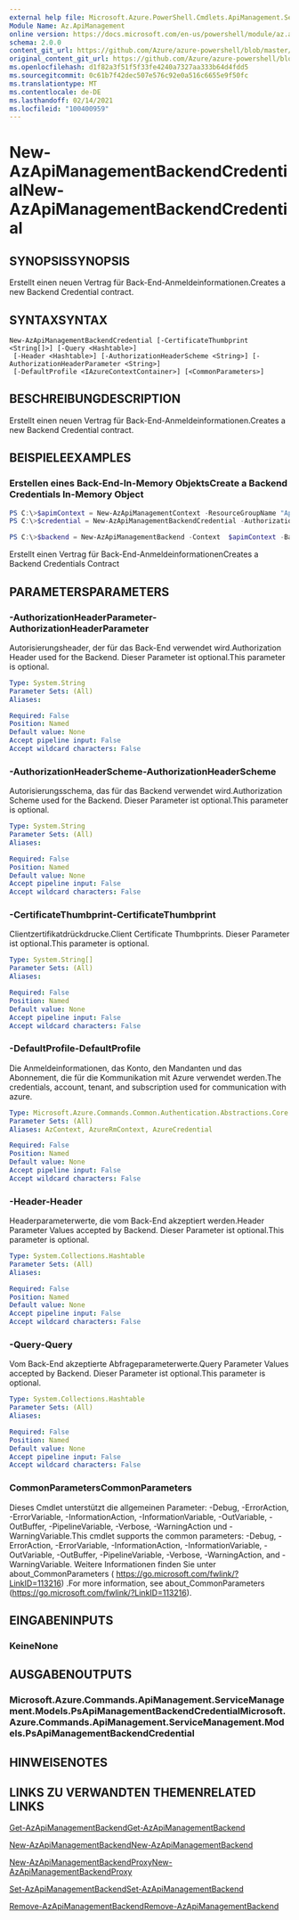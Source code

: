 ```yaml
---
external help file: Microsoft.Azure.PowerShell.Cmdlets.ApiManagement.ServiceManagement.dll-Help.xml
Module Name: Az.ApiManagement
online version: https://docs.microsoft.com/en-us/powershell/module/az.apimanagement/new-azapimanagementbackendcredential
schema: 2.0.0
content_git_url: https://github.com/Azure/azure-powershell/blob/master/src/ApiManagement/ApiManagement/help/New-AzApiManagementBackendCredential.md
original_content_git_url: https://github.com/Azure/azure-powershell/blob/master/src/ApiManagement/ApiManagement/help/New-AzApiManagementBackendCredential.md
ms.openlocfilehash: d1f82a3f51f5f33fe4240a7327aa333b64d4fdd5
ms.sourcegitcommit: 0c61b7f42dec507e576c92e0a516c6655e9f50fc
ms.translationtype: MT
ms.contentlocale: de-DE
ms.lasthandoff: 02/14/2021
ms.locfileid: "100400959"
---
```

# <span data-ttu-id="d8e56-101">New-AzApiManagementBackendCredential</span><span class="sxs-lookup"><span data-stu-id="d8e56-101">New-AzApiManagementBackendCredential</span></span>

## <span data-ttu-id="d8e56-102">SYNOPSIS</span><span class="sxs-lookup"><span data-stu-id="d8e56-102">SYNOPSIS</span></span>
<span data-ttu-id="d8e56-103">Erstellt einen neuen Vertrag für Back-End-Anmeldeinformationen.</span><span class="sxs-lookup"><span data-stu-id="d8e56-103">Creates a new Backend Credential contract.</span></span>

## <span data-ttu-id="d8e56-104">SYNTAX</span><span class="sxs-lookup"><span data-stu-id="d8e56-104">SYNTAX</span></span>

```
New-AzApiManagementBackendCredential [-CertificateThumbprint <String[]>] [-Query <Hashtable>]
 [-Header <Hashtable>] [-AuthorizationHeaderScheme <String>] [-AuthorizationHeaderParameter <String>]
 [-DefaultProfile <IAzureContextContainer>] [<CommonParameters>]
```

## <span data-ttu-id="d8e56-105">BESCHREIBUNG</span><span class="sxs-lookup"><span data-stu-id="d8e56-105">DESCRIPTION</span></span>
<span data-ttu-id="d8e56-106">Erstellt einen neuen Vertrag für Back-End-Anmeldeinformationen.</span><span class="sxs-lookup"><span data-stu-id="d8e56-106">Creates a new Backend Credential contract.</span></span>

## <span data-ttu-id="d8e56-107">BEISPIELE</span><span class="sxs-lookup"><span data-stu-id="d8e56-107">EXAMPLES</span></span>

### <span data-ttu-id="d8e56-108">Erstellen eines Back-End-In-Memory Objekts</span><span class="sxs-lookup"><span data-stu-id="d8e56-108">Create a Backend Credentials In-Memory Object</span></span>
```powershell
PS C:\>$apimContext = New-AzApiManagementContext -ResourceGroupName "Api-Default-WestUS" -ServiceName "contoso"
PS C:\>$credential = New-AzApiManagementBackendCredential -AuthorizationHeaderScheme basic -AuthorizationHeaderParameter opensesame -Query @{"sv" = @('xx', 'bb'); "sr" = @('cc')} -Header @{"x-my-1" = @('val1', 'val2')}

PS C:\>$backend = New-AzApiManagementBackend -Context  $apimContext -BackendId 123 -Url 'https://contoso.com/awesomeapi' -Protocol http -Title "first backend" -SkipCertificateChainValidation $true -Credential $credential -Description "my backend"
```

<span data-ttu-id="d8e56-109">Erstellt einen Vertrag für Back-End-Anmeldeinformationen</span><span class="sxs-lookup"><span data-stu-id="d8e56-109">Creates a Backend Credentials Contract</span></span>

## <span data-ttu-id="d8e56-110">PARAMETERS</span><span class="sxs-lookup"><span data-stu-id="d8e56-110">PARAMETERS</span></span>

### <span data-ttu-id="d8e56-111">-AuthorizationHeaderParameter</span><span class="sxs-lookup"><span data-stu-id="d8e56-111">-AuthorizationHeaderParameter</span></span>
<span data-ttu-id="d8e56-112">Autorisierungsheader, der für das Back-End verwendet wird.</span><span class="sxs-lookup"><span data-stu-id="d8e56-112">Authorization Header used for the Backend.</span></span>
<span data-ttu-id="d8e56-113">Dieser Parameter ist optional.</span><span class="sxs-lookup"><span data-stu-id="d8e56-113">This parameter is optional.</span></span>

```yaml
Type: System.String
Parameter Sets: (All)
Aliases:

Required: False
Position: Named
Default value: None
Accept pipeline input: False
Accept wildcard characters: False
```

### <span data-ttu-id="d8e56-114">-AuthorizationHeaderScheme</span><span class="sxs-lookup"><span data-stu-id="d8e56-114">-AuthorizationHeaderScheme</span></span>
<span data-ttu-id="d8e56-115">Autorisierungsschema, das für das Backend verwendet wird.</span><span class="sxs-lookup"><span data-stu-id="d8e56-115">Authorization Scheme used for the Backend.</span></span>
<span data-ttu-id="d8e56-116">Dieser Parameter ist optional.</span><span class="sxs-lookup"><span data-stu-id="d8e56-116">This parameter is optional.</span></span>

```yaml
Type: System.String
Parameter Sets: (All)
Aliases:

Required: False
Position: Named
Default value: None
Accept pipeline input: False
Accept wildcard characters: False
```

### <span data-ttu-id="d8e56-117">-CertificateThumbprint</span><span class="sxs-lookup"><span data-stu-id="d8e56-117">-CertificateThumbprint</span></span>
<span data-ttu-id="d8e56-118">Clientzertifikatdrückdrucke.</span><span class="sxs-lookup"><span data-stu-id="d8e56-118">Client Certificate Thumbprints.</span></span>
<span data-ttu-id="d8e56-119">Dieser Parameter ist optional.</span><span class="sxs-lookup"><span data-stu-id="d8e56-119">This parameter is optional.</span></span>

```yaml
Type: System.String[]
Parameter Sets: (All)
Aliases:

Required: False
Position: Named
Default value: None
Accept pipeline input: False
Accept wildcard characters: False
```

### <span data-ttu-id="d8e56-120">-DefaultProfile</span><span class="sxs-lookup"><span data-stu-id="d8e56-120">-DefaultProfile</span></span>
<span data-ttu-id="d8e56-121">Die Anmeldeinformationen, das Konto, den Mandanten und das Abonnement, die für die Kommunikation mit Azure verwendet werden.</span><span class="sxs-lookup"><span data-stu-id="d8e56-121">The credentials, account, tenant, and subscription used for communication with azure.</span></span>

```yaml
Type: Microsoft.Azure.Commands.Common.Authentication.Abstractions.Core.IAzureContextContainer
Parameter Sets: (All)
Aliases: AzContext, AzureRmContext, AzureCredential

Required: False
Position: Named
Default value: None
Accept pipeline input: False
Accept wildcard characters: False
```

### <span data-ttu-id="d8e56-122">-Header</span><span class="sxs-lookup"><span data-stu-id="d8e56-122">-Header</span></span>
<span data-ttu-id="d8e56-123">Headerparameterwerte, die vom Back-End akzeptiert werden.</span><span class="sxs-lookup"><span data-stu-id="d8e56-123">Header Parameter Values accepted by Backend.</span></span>
<span data-ttu-id="d8e56-124">Dieser Parameter ist optional.</span><span class="sxs-lookup"><span data-stu-id="d8e56-124">This parameter is optional.</span></span>

```yaml
Type: System.Collections.Hashtable
Parameter Sets: (All)
Aliases:

Required: False
Position: Named
Default value: None
Accept pipeline input: False
Accept wildcard characters: False
```

### <span data-ttu-id="d8e56-125">-Query</span><span class="sxs-lookup"><span data-stu-id="d8e56-125">-Query</span></span>
<span data-ttu-id="d8e56-126">Vom Back-End akzeptierte Abfrageparameterwerte.</span><span class="sxs-lookup"><span data-stu-id="d8e56-126">Query Parameter Values accepted by Backend.</span></span>
<span data-ttu-id="d8e56-127">Dieser Parameter ist optional.</span><span class="sxs-lookup"><span data-stu-id="d8e56-127">This parameter is optional.</span></span>

```yaml
Type: System.Collections.Hashtable
Parameter Sets: (All)
Aliases:

Required: False
Position: Named
Default value: None
Accept pipeline input: False
Accept wildcard characters: False
```

### <span data-ttu-id="d8e56-128">CommonParameters</span><span class="sxs-lookup"><span data-stu-id="d8e56-128">CommonParameters</span></span>
<span data-ttu-id="d8e56-129">Dieses Cmdlet unterstützt die allgemeinen Parameter: -Debug, -ErrorAction, -ErrorVariable, -InformationAction, -InformationVariable, -OutVariable, -OutBuffer, -PipelineVariable, -Verbose, -WarningAction und -WarningVariable.</span><span class="sxs-lookup"><span data-stu-id="d8e56-129">This cmdlet supports the common parameters: -Debug, -ErrorAction, -ErrorVariable, -InformationAction, -InformationVariable, -OutVariable, -OutBuffer, -PipelineVariable, -Verbose, -WarningAction, and -WarningVariable.</span></span> <span data-ttu-id="d8e56-130">Weitere Informationen finden Sie unter about_CommonParameters ( https://go.microsoft.com/fwlink/?LinkID=113216) .</span><span class="sxs-lookup"><span data-stu-id="d8e56-130">For more information, see about_CommonParameters (https://go.microsoft.com/fwlink/?LinkID=113216).</span></span>

## <span data-ttu-id="d8e56-131">EINGABEN</span><span class="sxs-lookup"><span data-stu-id="d8e56-131">INPUTS</span></span>

### <span data-ttu-id="d8e56-132">Keine</span><span class="sxs-lookup"><span data-stu-id="d8e56-132">None</span></span>

## <span data-ttu-id="d8e56-133">AUSGABEN</span><span class="sxs-lookup"><span data-stu-id="d8e56-133">OUTPUTS</span></span>

### <span data-ttu-id="d8e56-134">Microsoft.Azure.Commands.ApiManagement.ServiceManagement.Models.PsApiManagementBackendCredential</span><span class="sxs-lookup"><span data-stu-id="d8e56-134">Microsoft.Azure.Commands.ApiManagement.ServiceManagement.Models.PsApiManagementBackendCredential</span></span>

## <span data-ttu-id="d8e56-135">HINWEISE</span><span class="sxs-lookup"><span data-stu-id="d8e56-135">NOTES</span></span>

## <span data-ttu-id="d8e56-136">LINKS ZU VERWANDTEN THEMEN</span><span class="sxs-lookup"><span data-stu-id="d8e56-136">RELATED LINKS</span></span>

[<span data-ttu-id="d8e56-137">Get-AzApiManagementBackend</span><span class="sxs-lookup"><span data-stu-id="d8e56-137">Get-AzApiManagementBackend</span></span>](./Get-AzApiManagementBackend.md)

[<span data-ttu-id="d8e56-138">New-AzApiManagementBackend</span><span class="sxs-lookup"><span data-stu-id="d8e56-138">New-AzApiManagementBackend</span></span>](./New-AzApiManagementBackend.md)

[<span data-ttu-id="d8e56-139">New-AzApiManagementBackendProxy</span><span class="sxs-lookup"><span data-stu-id="d8e56-139">New-AzApiManagementBackendProxy</span></span>](./New-AzApiManagementBackendProxy.md)

[<span data-ttu-id="d8e56-140">Set-AzApiManagementBackend</span><span class="sxs-lookup"><span data-stu-id="d8e56-140">Set-AzApiManagementBackend</span></span>](./Set-AzApiManagementBackend.md)

[<span data-ttu-id="d8e56-141">Remove-AzApiManagementBackend</span><span class="sxs-lookup"><span data-stu-id="d8e56-141">Remove-AzApiManagementBackend</span></span>](./Remove-AzApiManagementBackend.md)
